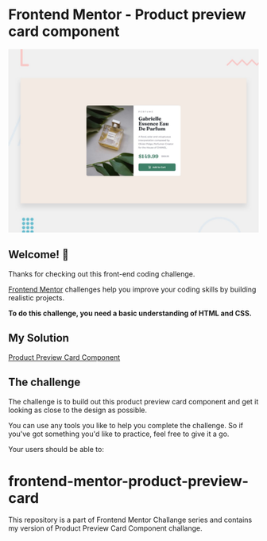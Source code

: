 # Frontend Mentor - Product preview card component

![Design preview for the Product preview card component coding challenge](./assets/Images/desktop-preview.jpg)

## Welcome! 👋

Thanks for checking out this front-end coding challenge.

[Frontend Mentor](https://www.frontendmentor.io) challenges help you improve your coding skills by building realistic projects.

**To do this challenge, you need a basic understanding of HTML and CSS.**   

## My Solution  
[Product Preview Card Component](https://prateek1789.github.io/frontend-mentor-product-preview-card/)

## The challenge

The challenge is to build out this product preview card component and get it looking as close to the design as possible.

You can use any tools you like to help you complete the challenge. So if you've got something you'd like to practice, feel free to give it a go.

Your users should be able to:


# frontend-mentor-product-preview-card
This repository is a part of Frontend Mentor Challange series and contains my version of Product Preview Card Component challange.
